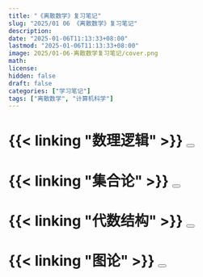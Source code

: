 ```yaml
---
title: "《离散数学》复习笔记"
slug: "2025/01 06 《离散数学》复习笔记"
description:
date: "2025-01-06T11:13:33+08:00"
lastmod: "2025-01-06T11:13:33+08:00"
image: 2025/01-06-离散数学复习笔记/cover.png
math:
license:
hidden: false
draft: false
categories: ["学习笔记"]
tags: ["离散数学", "计算机科学"]
---
```


# {{< linking "数理逻辑" >}} <button onclick="toggleContent('content0')" id="button0"></button>
<div id="content0" style="display:none;">
    {{< include "数理逻辑/index_.md" >}}
</div>


# {{< linking "集合论" >}} <button onclick="toggleContent('content1')" id="button1"></button>
<div id="content1" style="display:none;">
    {{< include "集合论/index_.md" >}}
</div>

# {{< linking "代数结构" >}} <button onclick="toggleContent('content2')" id="button1"></button>
<div id="content2" style="display:none;">
    {{< include "代数结构/index_.md" >}}
</div>

# {{< linking "图论" >}} <button onclick="toggleContent('content3')" id="button1"></button>
<div id="content3" style="display:none;">
    {{< include "图论/index_.md" >}}
</div>

<style>
    .article-content button {
        background-color: #008CBA; /* Blue */
        border: none;
        color: white;
        padding: 10px 20px;
        text-align: center;
        text-decoration: none;
        display: inline-block;
        font-size: 14px;
        margin-left: 10px;
        cursor: pointer;
        border-radius: 5px;
        transition: background-color 0.3s ease;
        float: right; /* Align to the right */
        align-items: center;
        justify-content: center;
    }
    .article-content button:before {
        content: "显示内容";
    }
    .article-content button:after {
        content: "隐藏内容";
        display: none;
    }
    .article-content button.active {
        background-color: #FF9800; /* Orange when active */
    }
    .article-content button.active:before {
        display: none;
    }
    .article-content button.active:after {
        display: inline;
    }
    .article-content button:hover {
        background-color: #005f73; /* Darker blue on hover */
    }
    .article-content button.active:hover {
        background-color: #EF6C00; /* Darker orange on hover when active */
    }
</style>

<script>
    function toggleContent(id) {
        var content = document.getElementById(id);
        var button = document.querySelector(`#button${id.slice(-1)}`);
        if (content.style.display === "none") {
            content.style.display = "block";
            button.classList.add('active');
        } else {
            content.style.display = "none";
            button.classList.remove('active');
        }
    }
</script>
